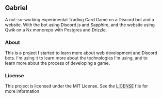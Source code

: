 ## Gabriel

A not-so-working experimental Trading Card Game on a Discord bot and a website. With the bot using Discord.js and Sapphire, and the website using Qwik on a Nx monorepo with Postgres and Drizzle.

### About

This is a project I started to learn more about web development and Discord bots. I'm using it to learn more about the technologies I'm using, and to learn more about the process of developing a game. 

### License

This project is licensed under the MIT License. See the [LICENSE](LICENSE) file for more information.